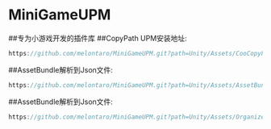 # MiniGameUPM
##专为小游戏开发的插件库
##CopyPath UPM安装地址:
``` C#
https://github.com/melontaro/MiniGameUPM.git?path=Unity/Assets/CooCopyPath
```
##AssetBundle解析到Json文件:
``` C#
https://github.com/melontaro/MiniGameUPM.git?path=Unity/Assets/AssetBundleTool
```

##AssetBundle解析到Json文件:
``` C#
https://github.com/melontaro/MiniGameUPM.git?path=Unity/Assets/OrganizePrefab
```
